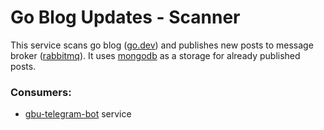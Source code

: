 # Go Blog Updates - Scanner
This service scans go blog ([go.dev](https://go.dev)) and publishes new posts to message broker ([rabbitmq](https://www.rabbitmq.com/)).
It uses [mongodb](https://www.mongodb.com/) as a storage for already published posts.

### Consumers:
 - [gbu-telegram-bot](https://github.com/don2quixote/gbu-telegram-bot) service